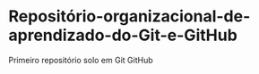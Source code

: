 # Repositório-organizacional-de-aprendizado-do-Git-e-GitHub
Primeiro repositório solo em Git GitHub

